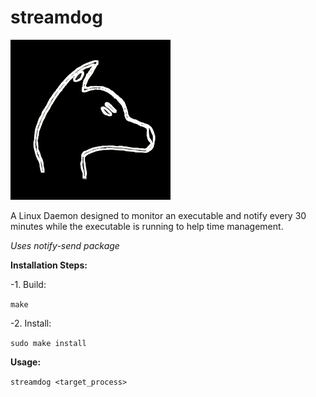 # streamdog
![alt text](https://github.com/h0nt3d/streamdog/blob/main/images/streamdog.png?raw=true)

A Linux Daemon designed to monitor an executable and notify every 30 minutes while the executable is running to help time management.

*Uses notify-send package*

**Installation Steps:**

-1. Build:

`make`

-2. Install:

`sudo make install`


**Usage:**

`streamdog <target_process>`

